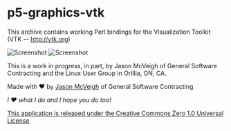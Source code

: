 # p5-graphics-vtk

This archive contains working Perl bindings for the Visualization Toolkit (VTK -- http://vtk.org)

![Screenshot](http://i.imgur.com/gJDH0b5.png)
![Screenshot](http://i.imgur.com/mPYDfBM.png)

This is a work in progress, in part, by Jason McVeigh of General Software Contracting and the Linux User Group in Orillia, ON, CA.

Made with ♥ by [Jason McVeigh](mailto:jmcveigh@outlook.com) of General Software Contracting

_I ♥ what I do and I hope you do too!_

[This application is released under the Creative Commons Zero 1.0 Universal License](https://creativecommons.org/publicdomain/zero/1.0/)

